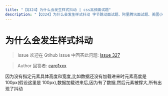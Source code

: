 ```yaml
---
title: "【Q324】为什么会发生样式抖动 | css高频面试题"
description: "【Q324】为什么会发生样式抖动 字节跳动面试题、阿里腾讯面试题、美团小米面试题。"
---
```


# 为什么会发生样式抖动

> Issue
> 欢迎在 Gtihub Issue 中回答此问题: [Issue 327](https://github.com/shfshanyue/Daily-Question/issues/327)

> Author
> 回答者: [caro1xxx](https://github.com/caro1xxx)

因为没有指定元素具体高度和宽度,比如数据还没有加载进来时元素高度是 100px(假设这里是 100px),数据加载进来后,因为有了数据,然后元素被撑大,所有出现了抖动
